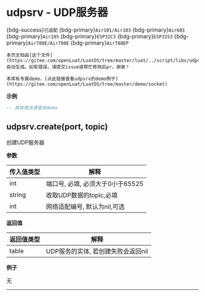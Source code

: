 # udpsrv - UDP服务器

{bdg-success}`已适配` {bdg-primary}`Air101/Air103` {bdg-primary}`Air601` {bdg-primary}`Air105` {bdg-primary}`ESP32C3` {bdg-primary}`ESP32S3` {bdg-primary}`Air780E/Air700E` {bdg-primary}`Air780EP`

```{note}
本页文档由[这个文件](https://gitee.com/openLuat/LuatOS/tree/master/luat/../script/libs/udpsrv.lua)自动生成。如有错误，请提交issue或帮忙修改后pr，谢谢！
```

```{tip}
本库有专属demo，[点此链接查看udpsrv的demo例子](https://gitee.com/openLuat/LuatOS/tree/master/demo/socket)
```

**示例**

```lua
-- 具体用法请查阅demo

```

## udpsrv.create(port, topic)



创建UDP服务器

**参数**

|传入值类型|解释|
|-|-|
|int|端口号, 必填, 必须大于0小于65525|
|string|收取UDP数据的topic,必填|
|int|网络适配编号, 默认为nil,可选|

**返回值**

|返回值类型|解释|
|-|-|
|table|UDP服务的实体, 若创建失败会返回nil|

**例子**

无

---

